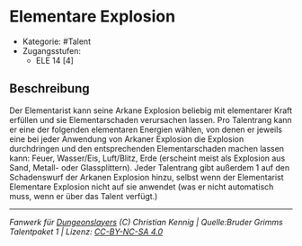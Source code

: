 <!---
Dies ist ein Fanwerk für DUNGEONSLAYERS (C) von Christian Kennig

Quellen:      [Bruder Grimms Talentpaket 1](https://www.f-space.de/ds4/downloads.html)
              [Talentbeschreibungen](https://www.f-space.de/ds4/tools-talentcards.html)
License:      [CC-BY-NC-SA 4.0](https://creativecommons.org/licenses/by-nc-sa/4.0/deed.de)
Richtlinien:  [Fanwerkrichtlinien](https://www.dungeonslayers.net/fanwerk-richtlinien/)
Autor:        Zauberlehrling
-->

  
# Elementare Explosion  
- Kategorie: #Talent  
- Zugangsstufen:  
  - ELE 14 [4]  

## Beschreibung  
Der Elementarist kann seine Arkane Explosion beliebig mit elementarer Kraft erfüllen und sie Elementarschaden verursachen lassen. Pro Talentrang kann er eine der folgenden elementaren Energien wählen, von denen er jeweils eine bei jeder Anwendung von Arkaner Explosion die Explosion durchdringen und den entsprechenden Elementarschaden machen lassen kann: Feuer, Wasser/Eis, Luft/Blitz, Erde (erscheint meist als Explosion aus Sand, Metall- oder Glassplittern). Jeder Talentrang gibt außerdem 1 auf den Schadenswurf der Arkanen Explosion hinzu, selbst wenn der Elementarist Elementare Explosion nicht auf sie anwendet (was er nicht automatisch muss, wenn er über das Talent verfügt.)


___  
*Fanwerk für [Dungeonslayers](https://www.dungeonslayers.net/) (C) Christian Kennig | Quelle:Bruder Grimms Talentpaket 1 | Lizenz: [CC-BY-NC-SA 4.0](https://creativecommons.org/licenses/by-nc-sa/4.0/deed.de)*  